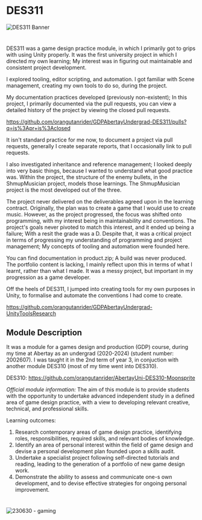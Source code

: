 # DES311
![DES311 Banner](https://github.com/orangutanrider/GDPAbertayUndergrad-DES311/assets/99553929/0da05441-6cc1-4ebf-9006-ba44d551d2c2)
#

DES311 was a game design practice module, in which I primarily got to grips with using Unity properly. It was the first university project in which I directed my own learning; My interest was in figuring out maintainable and consistent project development.

I explored tooling, editor scripting, and automation. I got familiar with Scene management, creating my own tools to do so, during the project. 

My documentation practices developed (previously non-existent); In this project, I primarily documented via the pull requests, you can view a detailed history of the project by viewing the closed pull requests.

https://github.com/orangutanrider/GDPAbertayUndergrad-DES311/pulls?q=is%3Apr+is%3Aclosed

It isn't standard practice for me now, to document a project via pull requests, generally I create separate reports, that I occasionally link to pull requests. 

I also investigated inheritance and reference management; I looked deeply into very basic things, because I wanted to understand what good practice was. Within the project, the structure of the enemy bullets, in the ShmupMusician project, models those learnings. The ShmupMusician project is the most developed out of the three.

The project never delivered on the deliverables agreed upon in the learning contract. Originally, the plan was to create a game that I would use to create music. However, as the project progressed, the focus was shifted onto programming, with my interest being in maintainability and conventions. The project's goals never pivoted to match this interest, and it ended up being a failure; With a resit the grade was a D. Despite that, it was a critical project in terms of progressing my understanding of programming and project management; My concepts of tooling and automation were founded here.

You can find documentation in product.zip; A build was never produced. The portfolio content is lacking, I mainly reflect upon this in terms of what I learnt, rather than what I made. It was a messy project, but important in my progression as a game developer.

Off the heels of DES311, I jumped into creating tools for my own purposes in Unity, to formalise and automate the conventions I had come to create.

https://github.com/orangutanrider/GDPAbertayUndergrad-UnityToolsResearch

## Module Description
It was a module for a games design and production (GDP) course, during my time at Abertay as an undergrad (2020-2024) (student number: 2002607). I was taught it in the 2nd term of year 3, in conjuction with another module DES310 (most of my time went into DES310).

DES310: https://github.com/orangutanrider/AbertayUni-DES310-Moonsprite

_Official module information:_
The aim of this module is to provide students with the opportunity to undertake advanced independent study in a defined area of game design practice, with a view to developing relevant creative, technical, and professional skills.

Learning outcomes:
  1. Research contemporary areas of game design practice, identifying roles, responsibilities, required skills, and relevant bodies of knowledge.
  2. Identify an area of personal interest within the field of game design and devise a personal development plan founded upon a skills audit.
  3. Undertake a specialist project following self-directed tutorials and reading, leading to the generation of a portfolio of new game design work.
  4. Demonstrate the ability to assess and communicate one-s own development, and to devise effective strategies for ongoing personal improvement.

#

![230630 - gaming](https://github.com/orangutanrider/GDPAbertayUndergrad-DES311/assets/99553929/92460cf1-6de9-4d74-be4d-96688c1eef1f)

